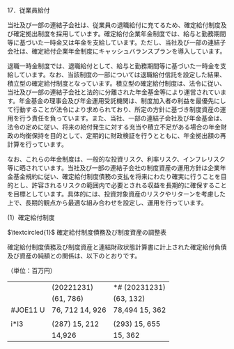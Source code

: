 17．従業員給付

当社及び一部の連結子会社は、従業員の退職給付に充てるため、確定給付制度及び確定拠出制度を採用しています。確定給付企業年金制度では、給与と勤務期間等に基づいた一時金又は年金を支給しています。ただし、当社及び一部の連結子会社は、確定給付企業年金制度にキャッシュバランスプランを導入しています。

退職一時金制度では、退職給付として、給与と勤務期間等に基づいた一時金を支給しています。なお、当該制度の一部については退職給付信託を設定した結果、積立型の確定給付制度となっています。積立型の確定給付制度は、法令に従い、当社及び一部の連結子会社と法的に分離された年金基金等により運営されています。年金基金の理事会及び年金運用受託機関は、制度加入者の利益を最優先にして行動することが法令により求められており、所定の方針に基づき制度資産の運用を行う責任を負っています。また、当社、一部の連結子会社及び年金基金は、法令の定めに従い、将来の給付発生に対する充当や積立不足がある場合の年金財政の均衡保持を目的として、定期的に財政検証を行うとともに、年金拠出額の再計算を行っています。

なお、これらの年金制度は、一般的な投資リスク、利率リスク、インフレリスク等に晒されています。当社及び一部の連結子会社の制度資産の運用方針は企業年金基金規約に従い、確定給付制度債務の支払を将来にわたり確実に行うことを目的とし、許容されるリスクの範囲内で必要とされる収益を長期的に確保することを目標としています。具体的には、投資対象資産のリスクやリターンを考慮した上で、長期的観点から最適な組み合わせを設定し、運用を行っています。

(1）確定給付制度

$\textcircled{1}$ 確定給付制度債務及び制度資産の調整表

確定給付制度債務及び制度資産と連結財政状態計算書に計上された確定給付負債及び資産の純額との関係は、以下のとおりです。

（単位：百万円）

<table><tr><td></td><td>(20221231)</td><td>*# (20231231)</td></tr><tr><td></td><td>(61, 786)</td><td>(63, 132)</td></tr><tr><td>#JOE11 U</td><td>76, 712 14, 926</td><td>78,494 15, 362</td></tr><tr><td></td><td></td><td></td></tr><tr><td>i*l3</td><td>(287) 15, 212</td><td>(293) 15, 655</td></tr><tr><td></td><td>14,926</td><td>15, 362</td></tr></table>